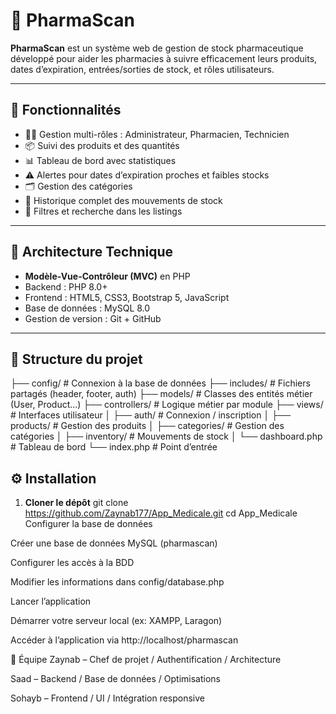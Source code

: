 # 💊 PharmaScan

**PharmaScan** est un système web de gestion de stock pharmaceutique développé pour aider les pharmacies à suivre efficacement leurs produits, dates d’expiration, entrées/sorties de stock, et rôles utilisateurs.

---

## 📌 Fonctionnalités

- 🧑‍⚕️ Gestion multi-rôles : Administrateur, Pharmacien, Technicien
- 📦 Suivi des produits et des quantités
- 📊 Tableau de bord avec statistiques
- ⚠️ Alertes pour dates d’expiration proches et faibles stocks
- 🗂️ Gestion des catégories
- 📝 Historique complet des mouvements de stock
- 🔎 Filtres et recherche dans les listings

---

## 🧱 Architecture Technique

- **Modèle-Vue-Contrôleur (MVC)** en PHP
- Backend : PHP 8.0+
- Frontend : HTML5, CSS3, Bootstrap 5, JavaScript
- Base de données : MySQL 8.0
- Gestion de version : Git + GitHub

---

## 📁 Structure du projet

├── config/ # Connexion à la base de données
├── includes/ # Fichiers partagés (header, footer, auth)
├── models/ # Classes des entités métier (User, Product...)
├── controllers/ # Logique métier par module
├── views/ # Interfaces utilisateur
│ ├── auth/ # Connexion / inscription
│ ├── products/ # Gestion des produits
│ ├── categories/ # Gestion des catégories
│ ├── inventory/ # Mouvements de stock
│ └── dashboard.php # Tableau de bord
└── index.php # Point d’entrée



## ⚙️ Installation

1. **Cloner le dépôt**
git clone https://github.com/Zaynab177/App_Medicale.git
cd App_Medicale
Configurer la base de données

Créer une base de données MySQL (pharmascan)

Configurer les accès à la BDD

Modifier les informations dans config/database.php

Lancer l’application

Démarrer votre serveur local (ex: XAMPP, Laragon)

Accéder à l’application via http://localhost/pharmascan

👥 Équipe
Zaynab – Chef de projet / Authentification / Architecture

Saad – Backend / Base de données / Optimisations

Sohayb – Frontend / UI / Intégration responsive
